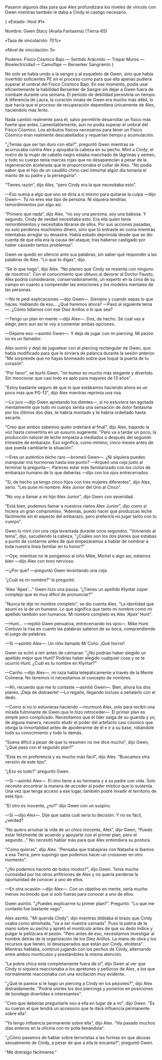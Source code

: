 
Pasaron algunos días para que Alex profundizara los niveles de vínculo con Gwen mientras también le daba a Cindy el castigo necesario.

{
«Estado- Host #1»

Nombre: Gwen Stacy (Araña Fantasma) (Tierra-65)

«Tasa de vinculación: 70%»

«Nivel de vinculación: 5»

Poderes: Físico Cósmico Bajo — Sentido Arácnido — Trepar Muros — Bioelectricidad — Camuflaje — Berserker Sangriento
}

No solo se había unido a la sangre y al esqueleto de Gwen, sino que había invertido suficientes PE en el proceso como para que ella apenas pudiera superar el umbral del Físico Cósmico Bajo. En ese momento, podía usar eficientemente la habilidad Berserker de Sangre sin dejar a Gwen fuera de combate durante una semana. El período de debilidad persistiría un tiempo. A diferencia de Laura, la curación innata de Gwen era mucho más débil, lo que hacía que el proceso de recuperación dependiera únicamente de Alex, haciéndolo más lento.

Nada cambió realmente para él, salvo permitirle desarrollar un físico más fuerte que antes. Lamentablemente, aún no podía superar el umbral del Físico Cósmico. Los atributos físicos necesarios para tener un Físico Cósmico eran realmente descabellados y requerían tiempo y acumulación.

"¿Tenías que ser tan duro con ella?", preguntó Gwen mientras se acurrucaba contra Alex y apoyaba la cabeza en su pecho. Miró a Cindy; el rostro de la mujer de cabello negro estaba manchado de lágrimas y semen, y todo su cuerpo tenía marcas rojas que no desaparecían a pesar de la regeneración acelerada que le proporcionaba el collar de Alex. "No podía saber que el hijo de un caudillo chino casi inmortal algún día tomaría el manto de su padre y la perseguiría".

“Tienes razón”, dijo Alex, “pero Cindy era la que necesitaba esto”.

—Eso suena a algo que uno se diría a sí mismo para quitarse la culpa —dijo Gwen—. Tú no eres ese tipo de persona. Ni siquiera tendrías remordimientos por algo así.

“Primero que nada”, dijo Alex, “no soy una persona, soy una babosa. Y segundo, Cindy de verdad necesitaba esto. Era ella quien tenía remordimientos y necesitaba librarse de ellos. Por sus acciones pasadas, no solo perdimos muchísimo dinero, sino que tú entraste en coma mientras intentabas arreglar su desastre. Había estado deprimida desde que se dio cuenta de que ella era la causa del ataque, tras haberse castigado por haber causado tantos problemas”.

Gwen se quedó en silencio ante sus palabras, sin saber qué responder a las palabras de Alex. "Lo que tú digas", dijo.

"Sé lo que hago", dijo Alex. "No planeo que Cindy se resienta con ninguno de nosotros". Con el conocimiento que obtuvo al devorar al Doctor Fausto, Alex podría considerarse, conservadoramente, un experto en la cima de su campo en cuanto a comprender las emociones y los modelos mentales de las personas.

—No te pedí explicaciones —dijo Gwen—. Siempre y cuando sepas lo que haces. Hablando de eso... ¿Qué haremos ahora? —Pasó al siguiente tema—. ¿Cómo lidiamos con ese Diez Anillos o lo que sea?

—Tengo un plan en mente —dijo Alex—. Dos, de hecho. Sé cuál vas a elegir, pero aun así te voy a comentar ambas opciones.

—Déjame eso —asintió Gwen—. Y deja de jugar con mi piercing. Mi pezón no es un llamador.

Alex sonrió y dejó de juguetear con el piercing rectangular de Gwen, que había modificado para que le sirviera de palanca durante la sesión anterior. "Me sorprende que no hayas bromeado sobre que toqué la puerta de tu corazón".

"Por favor", se burló Gwen, "mi humor es mucho más elegante y divertido. Sin mencionar que casi todo es apto para mayores de 13 años".

"Estoy bastante seguro de que lo que estábamos haciendo ahora es un poco más que PG-13", dijo Alex mientras reprimía una risa.

—Lo juro —dijo Gwen apretando los dientes—, si no estuviera tan agotada mentalmente que todo mi cuerpo sentía una sensación de dolor fantasma por los últimos dos días, te habría montado y te habría ordeñado hasta secarte.

"Creo que ambos sabemos quién ordeñará al final", dijo Alex, bajando la voz hasta convertirla en un susurro sugerente. "Pero va a tardar un poco; la producción natural de leche empieza a mediados o después del segundo trimestre de embarazo. Eso significa, como mínimo, cinco meses antes de que pueda cambiarte la situación".

—Eres un auténtico bicho raro —bromeó Gwen—. ¿Ni siquiera puedes manipular mis hormonas hasta ese punto? —Arqueó una ceja justo al terminar la pregunta—. Pareces estar más familiarizado con los ciclos de embarazo humano de lo que deberías —dijo con los ojos entrecerrados.

"Sí, de hecho ya tengo cinco hijos con tres mujeres diferentes", dijo Alex, serio. "Les puse mi nombre: Alex Junior del Uno al Cinco".

"No voy a llamar a mi hijo Alex Junior", dijo Gwen con severidad.

“Está bien, podemos llamar a nuestros nietos Alex Junior”, dijo como si hiciera un gran compromiso, “Además, puedo hacer que produzcas leche fácilmente sin el aspecto del embarazo, pero preferiría no jugar tanto con tu cuerpo”.

Gwen lo miró con una ceja levantada durante unos segundos. "Volviendo al tema", dijo, sacudiendo la cabeza, "¿Cuáles son los dos planes que estabas a punto de contarme antes de que empezáramos a hablar de nombrar a toda nuestra línea familiar en tu honor?"

—Oye, mientras no le pongamos al niño Mike, Michel o algo así, estamos bien —dijo Alex con tono nervioso.

—¿Por qué? —preguntó Gwen levantando una ceja.

“¿Cuál es mi nombre?” le preguntó.

“Alex 'Apex'…” Gwen hizo una pausa. “¿Tienes un apellido Klyntar súper complejo que es muy difícil de pronunciar?”

"Nunca te dije mi nombre completo", se dio cuenta Alex. "La identidad que asumí es la de un humano. Lo que significa que tanto mi nombre como mi apellido también son humanos. Mi nombre completo es Alex _'Apex'_ Hunt".

—Hunt... —repitió Gwen pensativa, entrecerrando los ojos—. Mike Hunt. Contuvo la risa en cuanto las palabras salieron de su boca, comprendiendo el juego de palabras.

—Sí —asintió Alex—. Un niño llamado Mi Coño. ¡Qué horror!

Gwen se echó a reír antes de calmarse: "¿No podrías haber elegido un apellido mejor que Hunt? Podrías haber elegido cualquier cosa y se te ocurrió Hunt. ¿Cuál es tu nombre en Klyntar?"

—Cariño —dijo Alex—, mi raza habla telepáticamente a través de la Mente Colmena. No tenemos ni necesitamos el concepto de nombres.

—Ah, recuerdo que me lo contaste —asintió Gwen—. Bien, ahora los dos planes. ¡Deja de distraerte! —Lo regañó, llegando incluso a señalarlo con el dedo.

—Como si no lo estuvieras haciendo —murmuró Alex, solo para recibir una mirada fulminante de Gwen que lo hizo retroceder—. El primer plan es simple pero complicado. Necesitamos que el líder salga de su guarida y yo, de alguna manera, necesito eludir el poder del artefacto casi cósmico que otorga la inmortalidad antes de apoderarme de él e ir a su base, robándole todo su conocimiento y todo lo demás.

“Suena difícil a pesar de que tu resumen no me dice mucho”, dijo Gwen, “¿Qué pasa con el segundo plan?”

“Esta es mi preferencia y es mucho más fácil”, dijo Alex. “Buscamos otra versión de este tipo”.

“¿Eso es todo?” preguntó Gwen.

—Sí —asintió Alex—. El otro tiene a su hermana y a su padre con vida. Solo necesito encontrar la manera de acceder al poder místico que lo sustenta. Una vez que tenga acceso a ese lugar, también podré invadir el territorio de este tipo.

"El otro es inocente, ¿no?" dijo Gwen con un suspiro.

—Sí —dijo Alex—. Dije que sabía cuál sería tu decisión. Y no es fácil, ¿verdad?

“No quiero arruinar la vida de un chico inocente, Alex”, dijo Gwen, “Puedo estar felizmente de acuerdo y apoyarte con el primer plan, pero el segundo…” No necesitó hablar más para que Alex entendiera su postura.

"Como quieras", dijo Alex. "Pensaba que trabajaras con Natasha si íbamos a esa Tierra, pero supongo que podemos hacer un crossover en otro momento".

"¿No podemos hacerlo de todos modos?", dijo Gwen. Tenía mucha curiosidad por los otros anfitriones de Alex y no quería perderse la oportunidad de conocer a uno de ellos.

—En otra ocasión —dijo Alex—. Con un objetivo en mente, sería mucho menos incómodo que si solo fueras para conocer a uno de ellos.

Gwen asintió. "¿Puedes explicarme tu primer plan?". Preguntó. "Lo que me contaste fue bastante vago".

Alex asintió. "Mi querida Cindy", dijo mientras doblaba el brazo que Cindy usaba como almohada, "va a ser nuestra carnada". Puso la palma de la mano sobre su pecho y apretó el montículo antes de que su dedo índice y pulgar le pellizcara el pezón. "Pero antes de eso, necesitamos investigar al hombre detrás de la organización de los Diez Anillos. La mano de obra y los recursos que tienen, lo desesperados que están por Cindy, etcétera". Mientras hablaba, continuó jugando con los pechos de Cindy, alternando entre ambos montículos y prestándoles la misma atención.

“La pobre chica está completamente fuera de sí”, dijo Gwen al ver que Cindy ni siquiera reaccionaba a los apretones y pellizcos de Alex, a los que normalmente reaccionaba con una excitación muy evidente.

"¿Qué te parece si le hago un piercing a Cindy en los pezones?", dijo Alex distraídamente. "Podría unirles los dos piercings y ponerlos en posiciones de bondage divertidas e interesantes".

"Creo que deberías preguntarle eso a ella en lugar de a mí", dijo Gwen. "Es su cuerpo el que tendrá un accesorio que te dará influencia permanente sobre ella".

"Ya tengo influencia permanente sobre ella", dijo Alex. "Ha pasado muchos días enteros en la oficina con mi polla llenándola".

"¿Cómo pasamos de hablar sobre terroristas a las formas en que abusas sexualmente de Cindy, a pesar de que a ella le encanta?", preguntó Gwen.

“Me distraigo fácilmente.”